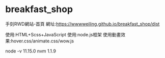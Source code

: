 # breakfast_shop
手刻RWD網站-首頁
網址:https://wwwweiling.github.io/breakfast_shop/dist

使用:HTML+Scss+JavaScript
使用:node.js框架
使用動畫效果:hover.css/animate.css/wow.js

node -v  11.15.0
nvm 1.1.9
